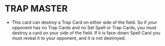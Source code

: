 # TRAP MASTER

*   This card can destroy a Trap Card on either side of the field. So if your opponent has no Trap Cards and no Set Spell or Trap Cards, you must destroy a card on your side of the field. If it is face-down Spell Card you must reveal it to your opponent, and it is not destroyed.
